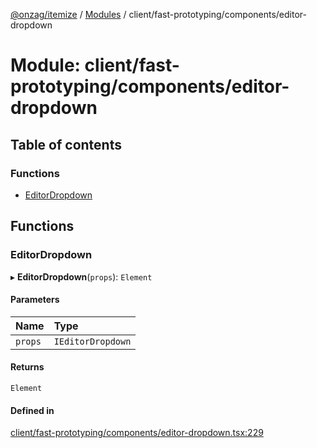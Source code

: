 [@onzag/itemize](../README.md) / [Modules](../modules.md) / client/fast-prototyping/components/editor-dropdown

# Module: client/fast-prototyping/components/editor-dropdown

## Table of contents

### Functions

- [EditorDropdown](client_fast_prototyping_components_editor_dropdown.md#editordropdown)

## Functions

### EditorDropdown

▸ **EditorDropdown**(`props`): `Element`

#### Parameters

| Name | Type |
| :------ | :------ |
| `props` | `IEditorDropdown` |

#### Returns

`Element`

#### Defined in

[client/fast-prototyping/components/editor-dropdown.tsx:229](https://github.com/onzag/itemize/blob/a24376ed/client/fast-prototyping/components/editor-dropdown.tsx#L229)
